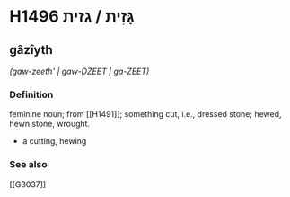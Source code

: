 # H1496 גָּזִית / גזית

## gâzîyth

_(gaw-zeeth' | ɡaw-DZEET | ɡa-ZEET)_

### Definition

feminine noun; from [[H1491]]; something cut, i.e., dressed stone; hewed, hewn stone, wrought.

- a cutting, hewing
### See also

[[G3037]]

